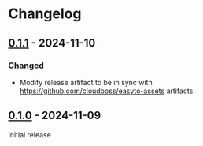 # Changelog

## [0.1.1] - 2024-11-10

### Changed

- Modify release artifact to be in sync with https://github.com/cloudboss/easyto-assets artifacts.

## [0.1.0] - 2024-11-09

Initial release

[0.1.1]: https://github.com/cloudboss/easyto-init/releases/tag/v0.1.1
[0.1.0]: https://github.com/cloudboss/easyto-init/releases/tag/v0.1.0

